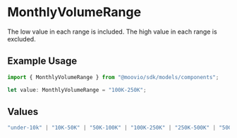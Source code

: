 # MonthlyVolumeRange

The low value in each range is included. The high value in each range is excluded.

## Example Usage

```typescript
import { MonthlyVolumeRange } from "@moovio/sdk/models/components";

let value: MonthlyVolumeRange = "100K-250K";
```

## Values

```typescript
"under-10k" | "10K-50K" | "50K-100K" | "100K-250K" | "250K-500K" | "500K-1M" | "1M-5M" | "over-5m"
```